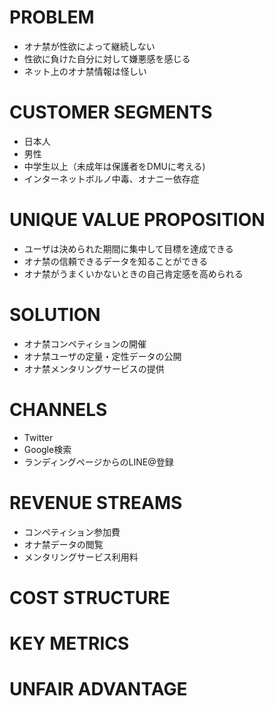# PROBLEM

* オナ禁が性欲によって継続しない
* 性欲に負けた自分に対して嫌悪感を感じる
* ネット上のオナ禁情報は怪しい

# CUSTOMER SEGMENTS

* 日本人
* 男性
* 中学生以上（未成年は保護者をDMUに考える)
* インターネットボルノ中毒、オナニー依存症

# UNIQUE VALUE PROPOSITION

* ユーザは決められた期間に集中して目標を達成できる
* オナ禁の信頼できるデータを知ることができる
* オナ禁がうまくいかないときの自己肯定感を高められる

# SOLUTION

* オナ禁コンペティションの開催
* オナ禁ユーザの定量・定性データの公開
* オナ禁メンタリングサービスの提供

# CHANNELS

* Twitter
* Google検索
* ランディングページからのLINE@登録

# REVENUE STREAMS

* コンペティション参加費
* オナ禁データの閲覧
* メンタリングサービス利用料

# COST STRUCTURE


# KEY METRICS


# UNFAIR ADVANTAGE

